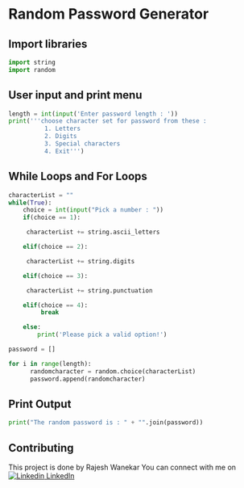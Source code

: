 # Random Password Generator


## Import libraries

```python
import string
import random
```


## User input and print menu



```python
length = int(input('Enter password length : '))
print('''choose character set for password from these :
          1. Letters
          2. Digits
          3. Special characters
          4. Exit''')
```

## While Loops and For Loops

```python
characterList = ""
while(True):
    choice = int(input("Pick a number : "))
    if(choice == 1):

     characterList += string.ascii_letters 

    elif(choice == 2):

     characterList += string.digits

    elif(choice == 3):

     characterList += string.punctuation

    elif(choice == 4):
         break

    else:
        print('Please pick a valid option!')

password = []

for i in range(length):
      randomcharacter = random.choice(characterList)
      password.append(randomcharacter)
```
## Print Output

```python
print("The random password is : " + "".join(password))
```

## Contributing

This project is done by Rajesh Wanekar
You can connect with me on [![Linkedin](https://i.sstatic.net/gVE0j.png) LinkedIn](https://www.linkedin.com/in/rajesh-wanekar-342288320/)
